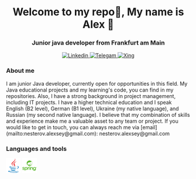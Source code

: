 <div id="header" align="center">
    <h1>Welcome to my repo👋, My name is Alex 🙂</h1>
    <h3>Junior java developer from Frankfurt am Main</h3>

<a href="https://www.linkedin.com/in/oleksii-nesterov-901769128/">
    <img src="https://img.shields.io/badge/LinkedIn-blue?style=for-the-badge&logo=linkedin&logoColor=white" alt="Linkedin"/>
</a>
<a href="https://t.me/OleksiiNesterov">
    <img src="https://img.shields.io/badge/Telegram-blue?style=for-the-badge&logo=telegram&logoColor=white" alt="Telegam"/>
</a>
<a href="https://www.xing.com/profile/Oleksii_Nesterov2/cv">
    <img src="https://img.shields.io/badge/Xing-green?style=for-the-badge&logo=xing&logoColor=white" alt="Xing"/>
</a>

</div>
<h3 align="left">About me</h3>
<p align="left">
I am junior Java developer, currently open for opportunities in this field. My Java educational projects and my learning's code, you can find in my repositories.
Also, I have a strong background in project management, including IT projects. I have a higher technical education and I speak English (B2 level), German (B1 level), Ukraine (my native language), and Russian (my second native language).
I believe that my combination of skills and experience make me a valuable asset to any team or project. If you would like to get in touch, you can always reach me via [email](mailto:nesterov.alexsey@gmail.com): nesterov.alexsey@gmail.com 
</p>
<h3 align="left">Languages and tools</h3>
<div align="left">
<img src="https://github.com/devicons/devicon/blob/v2.15.1/icons/java/java-original.svg" title="java" width="40" height="40" backgroundcolor="white">
<img src="https://github.com/devicons/devicon/blob/v2.15.1/icons/spring/spring-original-wordmark.svg" title="java" width="40" height="40" backgroundcolor="white">
</div>

<!--
**NesterovAlexsey/NesterovAlexsey** is a ✨ _special_ ✨ repository because its `README.md` (this file) appears on your GitHub profile.

Here are some ideas to get you started:

- 🔭 I’m currently working on ...
- 🌱 I’m currently learning ...
- 👯 I’m looking to collaborate on ...
- 🤔 I’m looking for help with ...
- 💬 Ask me about ...
- 📫 How to reach me: ...
- 😄 Pronouns: ...
- ⚡ Fun fact: ...
-->
